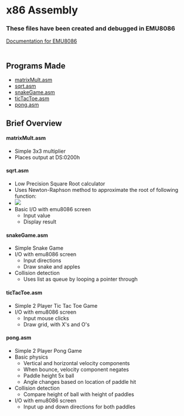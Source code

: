 # x86 Assembly
### These files have been created and debugged in EMU8086
[Documentation for EMU8086](https://yassinebridi.github.io/asm-docs/) \
&nbsp; 
## Programs Made
- [matrixMult.asm](#matrixmultasm)
- [sqrt.asm](#sqrtasm)
- [snakeGame.asm](#snakegameasm)
- [ticTacToe.asm](#tictactoeasm)
- [pong.asm](#pongasm)

## Brief Overview
#### matrixMult.asm
- Simple 3x3 multiplier
- Places output at DS:0200h

#### sqrt.asm
- Low Precision Square Root calculator
- Uses Newton-Raphson method to approximate the root of following function:
- <img src="https://latex.codecogs.com/gif.latex?f(x)=\text {  x\textsuperscript{2} - \textit{input} }" />
- Basic I/O with emu8086 screen
    - Input value
    - Display result
#### snakeGame.asm
- Simple Snake Game
- I/O with emu8086 screen
    - Input directions
    - Draw snake and apples
- Collision detection
    - Uses list as queue by looping a pointer through
#### ticTacToe.asm
- Simple 2 Player Tic Tac Toe Game
- I/O with emu8086 screen
    - Input mouse clicks
    - Draw grid, with X's and O's

#### pong.asm
- Simple 2 Player Pong Game
- Basic physics
    - Vertical and horizontal velocity components 
    - When bounce, velocity component negates
    - Paddle height 5x ball
    - Angle changes based on location of paddle hit 
- Collision detection
    - Compare height of ball with height of paddles
- I/O with emu8086 screen
    - Input up and down directions for both paddles